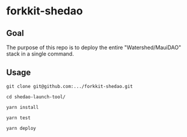 # forkkit-shedao

## Goal

The purpose of this repo is to deploy the entire "Watershed/MauiDAO" stack in a single command.

## Usage

```
git clone git@github.com:.../forkkit-shedao.git

cd shedao-launch-tool/

yarn install

yarn test

yarn deploy
```